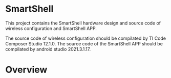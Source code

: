 # SmartShell
This project contains the SmartShell hardware design and source code of wireless configuration and SmartShell APP.

The source code of wireless configuration should be compilated by TI Code Composer Studio 12.1.0. The source code of the SmartShell APP should be compilated by android studio 2021.3.1.17.

# Overview
